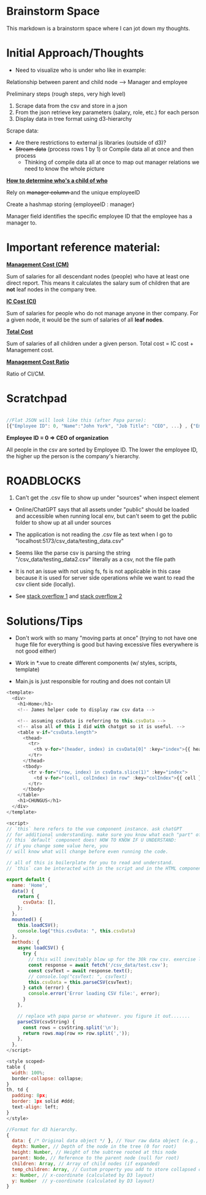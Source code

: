 # Brainstorm Space

This markdown is a brainstorm space where I can jot down my thoughts.

# Initial Approach/Thoughts

- Need to visualize who is under who like in example:

Relationship between parent and child node --> Manager and employee

Preliminary steps (rough steps, very high level)
1. Scrape data from the csv and store in a json
2. From the json retrieve key parameters (salary, role, etc.) for each person
3. Display data in tree format using d3-hierarchy


Scrape data:
- Are there restrictions to external js libraries (outside of d3)?
- <s>Stream data</s> (process rows 1 by 1) or Compile data all at once and then process
    - Thinking of compile data all at once to map out manager relations we need to know the whole picture




<ins>**How to determine who's a child of who**</ins>

Rely on <s> manager column </s> and the unique employeeID

Create a hashmap storing {employeeID : manager}

Manager field identifies the specific employee ID that the employee has a manager to. 


# Important reference material: 

<ins>**Management Cost (CM)**</ins>

Sum of salaries for all descendant nodes (people) who have at least one direct report. This means it calculates the salary sum of children that are **not** leaf nodes in the company tree.


<ins>**IC Cost (CI)**</ins>

Sum of salaries for people who do not manage anyone in ther company. For a given node, it would be the sum of salaries of all **leaf nodes**.


<ins>**Total Cost**</ins>

Sum of salaries of all children under a given person. Total cost = IC cost + Management cost.


<ins>**Management Cost Ratio**</ins>

Ratio of CI/CM.


# Scratchpad


```js

//Flat JSON will look like this (after Papa parse):
[{"Employee ID": 0, "Name":"John York", "Job Title": "CEO", ...} , {"Employee ID": 1, "Name":"John Pork", "Job Title": "CTO", ...}, ...]

```


**Employee ID = 0 => CEO of organization**

All people in the csv are sorted by Employee ID. The lower the employee ID, the higher up the person is the company's hierarchy.



# ROADBLOCKS

 1. Can't get the .csv file to show up under "sources" when inspect element
    
-  Online/ChatGPT says that all assets under "public" should be loaded and accessible when running local env, but can't seem to get the public folder to show up at all under sources

- The application is not reading the .csv file as text when I go to "localhost:5173/csv_data/testing_data.csv"

- Seems like the parse csv is parsing the string "/csv_data/testing_data2.csv" literally as a csv, not the file path

- It is not an issue with not using fs, fs is not applicable in this case because it is used for server side operations while we want to read the csv client side (locally).


- See [stack overflow 1](https://stackoverflow.com/questions/23603514/javascript-require-function-giving-referenceerror-require-is-not-defined) and [stack overflow 2](https://stackoverflow.com/questions/65293047/how-to-use-fs-in-the-browser-in-a-html-file)
   




# Solutions/Tips

- Don't work with so many "moving parts at once" (trying to not have one huge file for everything is good but having excessive files everywhere is not good either)

- Work in *.vue to create different components (w/ styles, scripts, template)
-  Main.js is just responsible for routing and does not contain UI


```js
<template>
  <div>
    <h1>Home</h1>
    <!-- James helper code to display raw csv data -->

    <!-- assuming csvData is referring to this.csvData -->
    <!-- also all of this I did with chatgpt so it is useful. -->
    <table v-if="csvData.length">
      <thead>
        <tr>
          <th v-for="(header, index) in csvData[0]" :key="index">{{ header }}</th>
        </tr>
      </thead>
      <tbody>
        <tr v-for="(row, index) in csvData.slice(1)" :key="index">
          <td v-for="(cell, colIndex) in row" :key="colIndex">{{ cell }}</td>
        </tr>
      </tbody>
    </table>
    <h1>CHUNGUS</h1>
  </div>
</template>

<script>
// `this` here refers to the vue component instance. ask chatGPT 
// for additional understanding. make sure you know what each "part" of 
// this `default` component does! HOW TO KNOW IF U UNDERSTAND: 
// if you change some value here, you 
// will know what will change before even running the code.

// all of this is boilerplate for you to read and understand.
// `this` can be interacted with in the script and in the HTML component.

export default {
  name: 'Home',
  data() {
    return {
      csvData: [],
    };
  },
  mounted() {
    this.loadCSV();
    console.log("this.csvData: ", this.csvData)
  },
  methods: {
    async loadCSV() {
      try {
        // this will inevitably blow up for the 30k row csv. exercise left for the programmer.
        const response = await fetch('/csv_data/test.csv');
        const csvText = await response.text();
        // console.log("csvText: ", csvText)
        this.csvData = this.parseCSV(csvText);
      } catch (error) {
        console.error('Error loading CSV file:', error);
      }
    },

    // replace wth papa parse or whatever. you figure it out.......
    parseCSV(csvString) {
      const rows = csvString.split('\n');
      return rows.map(row => row.split(',')); 
    },
  },
</script>

<style scoped>
table {
  width: 100%;
  border-collapse: collapse;
}
th, td {
  padding: 8px;
  border: 1px solid #ddd;
  text-align: left;
}
</style>
```

```js
//Format for d3 hierarchy. 
{
  data: { /* Original data object */ }, // Your raw data object (e.g., Employee information)
  depth: Number, // Depth of the node in the tree (0 for root)
  height: Number, // Height of the subtree rooted at this node
  parent: Node, // Reference to the parent node (null for root)
  children: Array, // Array of child nodes (if expanded)
  temp_children: Array, // Custom property you add to store collapsed children
  x: Number, // x-coordinate (calculated by D3 layout)
  y: Number  // y-coordinate (calculated by D3 layout)
}
```







